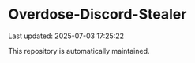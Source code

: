 # Overdose-Discord-Stealer

Last updated: 2025-07-03 17:25:22

This repository is automatically maintained.
